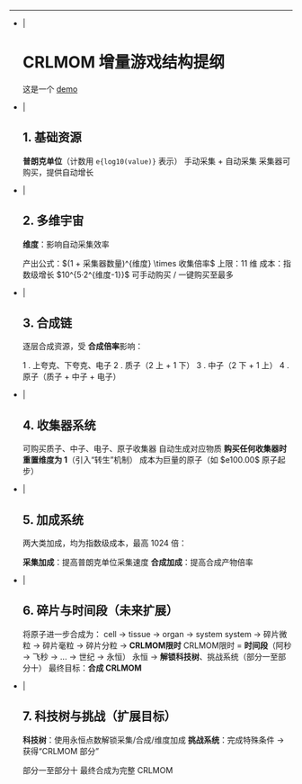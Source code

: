---
- |
    # **CRLMOM 增量游戏结构提纲**

    这是一个 [demo](https://aaron20100919.github.io/app/crlmom.html)

- |

    ## 1. 基础资源

    **普朗克单位**（计数用 `e{log10(value)}` 表示）
    手动采集 + 自动采集
    采集器可购买，提供自动增长

- |

    ## 2. 多维宇宙

    **维度**：影响自动采集效率

    产出公式：\$(1 + 采集器数量)^{维度} \times 收集倍率\$
    上限：11 维
    成本：指数级增长 \$10^{5·2^{维度-1}}\$
    可手动购买 / 一键购买至最多

- |

    ## 3. 合成链

    逐层合成资源，受 **合成倍率**影响：

    1 . 上夸克、下夸克、电子
    2 . 质子（2 上 + 1 下）
    3 . 中子（2 下 + 1 上）
    4 . 原子（质子 + 中子 + 电子）

- |

    ## 4. 收集器系统

    可购买质子、中子、电子、原子收集器
    自动生成对应物质
    **购买任何收集器时重置维度为 1**（引入“转生”机制）
    成本为巨量的原子（如 \$e100.00\$ 原子起步）

- |

    ## 5. 加成系统

    两大类加成，均为指数级成本，最高 1024 倍：

    **采集加成**：提高普朗克单位采集速度
    **合成加成**：提高合成产物倍率

- |

    ## 6. 碎片与时间段（未来扩展）

    将原子进一步合成为：
    cell → tissue → organ → system
    system → 碎片微粒 → 碎片毫粒 → 碎片分粒 → **CRLMOM限时**
    CRLMOM限时 = **时间段**（阿秒 → 飞秒 → ... → 世纪 → 永恒）
    永恒 → **解锁科技树**、挑战系统（部分一至部分十）
    最终目标：**合成 CRLMOM**

- |

    ## 7. 科技树与挑战（扩展目标）

    **科技树**：使用永恒点数解锁采集/合成/维度加成
    **挑战系统**：完成特殊条件 → 获得“CRLMOM 部分”

    部分一至部分十
    最终合成为完整 CRLMOM
